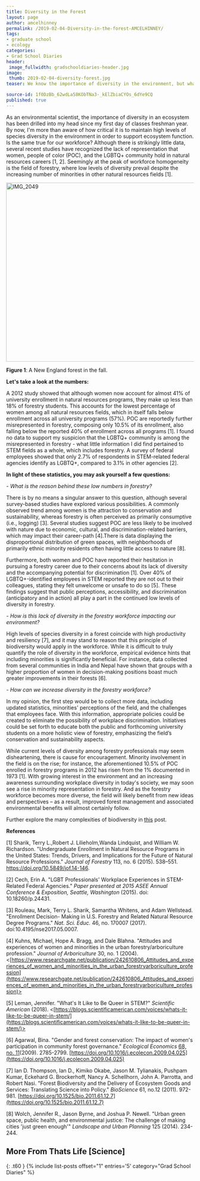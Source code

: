 ```yaml
---
title: Diversity in the Forest
layout: page
author: amcelhinney
permalink: /2019-02-04-Diversity-in-the-forest-AMCELHINNEY/
tags:
- graduate school
- ecology
categories:
- Grad School Diaries
header:
 image_fullwidth: gradschooldiaries-header.jpg
image:
 thumb: 2019-02-04-diversity-forest.jpg
teaser: We know the importance of diversity in the environment, but what’s at risk by neglecting the levels of diversity in forestry’s workforce?

source-id: 1f0DzBb_62wdLa58KObTNa3-_kElZbiaCYOs_6dYe9CQ
published: true
---
```


As an environmental scientist, the importance of diversity in an ecosystem has been drilled into my head since my first day of classes freshman year. By now, I'm more than aware of how critical it is to maintain high levels of species diversity in the environment in order to support ecosystem function. Is the same true for our workforce? Although there is strikingly little data, several recent studies have recognized the lack of representation that women, people of color (POC), and the LGBTQ+ community hold in natural resources careers [1, 2]. Seemingly at the peak of workforce homogeneity is the field of forestry, where low levels of diversity prevail despite the increasing number of minorities in other natural resources fields [1].

 

<a data-flickr-embed="true"  href="https://www.flickr.com/photos/139839751@N06/31962525788/in/dateposted-friend/" title="IMG_2049"><img src="https://farm5.staticflickr.com/4839/31962525788_89ddf41c01_z.jpg" width="640" height="480" alt="IMG_2049"></a><script async src="//embedr.flickr.com/assets/client-code.js" charset="utf-8"></script>

**Figure 1**: A New England forest in the fall.

 

**Let's take a look at the numbers:**

 

A 2012 study showed that although women now account for almost 41% of university enrollment in natural resources programs, they make up less than 18% of forestry students. This accounts for the lowest percentage of women among all natural resources fields, which in itself falls below enrollment across all university programs (57%). POC are reportedly further misrepresented in forestry, composing only 10.5% of its enrollment, also falling below the reported 40% of enrollment across all programs [1]. I found no data to support my suspicion that the LGBTQ+ community is among the misrepresented in forestry - what little information I did find pertained to STEM fields as a whole, which includes forestry. A survey of federal employees showed that only 2.7% of respondents in STEM-related federal agencies identify as LGBTQ+, compared to 3.1% in other agencies [2]. 

 

**In light of these statistics, you may ask yourself a few questions:**

 

*- What is the reason behind these low numbers in forestry?*

 

There is by no means a singular answer to this question, although several survey-based studies have explored various possibilities. A commonly observed trend among women is the attraction to conservation and sustainability, whereas forestry is often perceived as primarily consumptive (i.e., logging) [3]. Several studies suggest POC are less likely to be involved with nature due to economic, cultural, and discrimination-related barriers, which may impact their career-path [4].There is data displaying the disproportional distribution of green spaces, with neighborhoods of primarily ethnic minority residents often having little access to nature [8]. 

Furthermore, both women and POC have reported their hesitation in pursuing a forestry career due to their concerns about its lack of diversity and the accompanying potential for discrimination [1]. Over 40% of LGBTQ+-identified employees in STEM reported they are not out to their colleagues, stating they felt unwelcome or unsafe to do so [5]. These findings suggest that public perceptions, accessibility, and discrimination (anticipatory and in action) all play a part in the continued low levels of diversity in forestry. 

 

*- How is this lack of diversity in the forestry workforce impacting our environment?*

 

High levels of species diversity in a forest coincide with high productivity and resiliency [7], and it may stand to reason that this principle of biodiversity would apply in the workforce. While it is difficult to truly quantify the role of diversity in the workforce, empirical evidence hints that including minorities is significantly beneficial. For instance, data collected from several communities in India and Nepal have shown that groups with a higher proportion of women in decision-making positions boast much greater improvements in their forests [6].

 

*- How can we increase diversity in the forestry workforce?*

 

In my opinion, the first step would be to collect more data, including updated statistics, minorities' perceptions of the field, and the challenges that employees face. With this information, appropriate policies could be created to eliminate the possibility of workplace discrimination. Initiatives could be set forth to educate both the public and forthcoming university students on a more holistic view of forestry, emphasizing the field’s conservation and sustainability aspects. 

 

While current levels of diversity among forestry professionals may seem disheartening, there is cause for encouragement. Minority involvement in the field is on the rise; for instance, the aforementioned 10.5% of POC enrolled in forestry programs in 2012 has risen from the 1% documented in 1973 [1]. With growing interest in the environment and an increasing awareness surrounding workplace diversity in today's society, we may soon see a rise in minority representation in forestry. And as the forestry workforce becomes more diverse, the field will likely benefit from new ideas and perspectives – as a result, improved forest management and associated environmental benefits will almost certainly follow.

 

Further explore the many complexities of biodiversity in [this](http://thatslifesci.com/2018-12-31-question-about-biodiversity-LMadhireddy/) post. 

**References**

[1] Sharik, Terry L.,Robert J. Lilieholm,Wanda Lindquist, and William W. Richardson. "Undergraduate Enrollment in Natural Resource Programs in the United States: Trends, Drivers, and Implications for the Future of Natural Resource Professions." *Journal of Forestry* 113, no. 6 (2015). 538–551. https://doi.org/10.5849/jof.14-146.

[2] Cech, Erin A. "LGBT Professionals' Workplace Experiences in STEM-Related Federal Agencies." *Paper presented at 2015 ASEE Annual Conference & Exposition, Seattle, Washington* (2015). doi: 10.18260/p.24431.
 
[3] Rouleau, Mark, Terry L. Sharik, Samantha Whitens, and Adam Wellstead. "Enrollment Decision- Making in U.S. Forestry and Related Natural Resource Degree Programs." *Nat. Sci. Educ.* 46, no. 170007 (2017). doi:10.4195/nse2017.05.0007.
 
[4] Kuhns, Michael, Hope A. Bragg, and Dale Blahna. "Attitudes and experiences of women and minorities in the urban forestry/arboriculture profession." *Journal of Arboriculture* 30, no. 1 (2004). <[https://www.researchgate.net/publication/242610806_Attitudes_and_experiences_of_women_and_minorities_in_the_urban_forestryarboriculture_profession](https://www.researchgate.net/publication/242610806_Attitudes_and_experiences_of_women_and_minorities_in_the_urban_forestryarboriculture_profession)>

[5] Leman, Jennifer. "What's It Like to Be Queer in STEM?" *Scientific American* (2018). <[https://blogs.scientificamerican.com/voices/whats-it-like-to-be-queer-in-stem/](https://blogs.scientificamerican.com/voices/whats-it-like-to-be-queer-in-stem/)>

[6] Agarwal, Bina. "Gender and forest conservation: The impact of women's participation in community forest governance." *Ecological Economics* [68, no. 11](https://www.sciencedirect.com/science/journal/09218009/68/11)(2009). 2785-2799. [https://doi.org/10.1016/j.ecolecon.2009.04.025](https://doi.org/10.1016/j.ecolecon.2009.04.025) 

[7] Ian D. Thompson, Ian D., Kimiko Okabe, Jason M. Tylianakis, Pushpam Kumar, Eckehard G. Brockerhoff, Nancy A. Schellhorn,  John A. Parrotta, and Robert Nasi. "Forest Biodiversity and the Delivery of Ecosystem Goods and Services: Translating Science into Policy." *BioScience* 61, no.12 (2011). 972-981. [https://doi.org/10.1525/bio.2011.61.12.7](https://doi.org/10.1525/bio.2011.61.12.7)

[8] Wolch, Jennifer R., Jason Byrne, and Joshua P. Newell. "Urban green space, public health, and environmental justice: The challenge of making cities 'just green enough'" *Landscape and Urban Planning* 125 (2014). 234-244.

## More From Thats Life [Science]
{: .t60 }
{% include list-posts offset="1" entries='5' category="Grad School Diaries" %}

